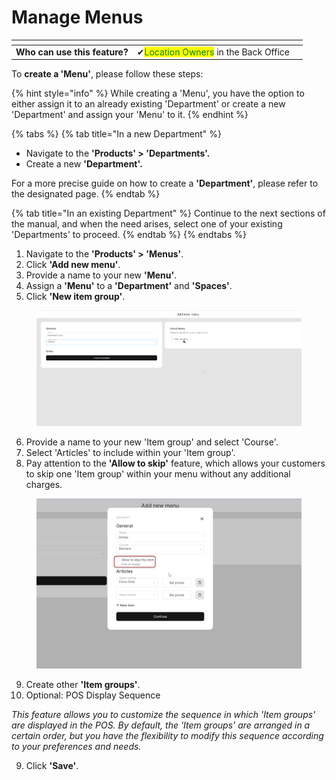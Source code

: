 # Manage Menus

<table data-card-size="large" data-view="cards"><thead><tr><th></th><th></th><th></th></tr></thead><tbody><tr><td><strong>Who can use this feature?</strong></td><td><span data-gb-custom-inline data-tag="emoji" data-code="2714">✔</span><mark style="color:green;">Location Owners</mark> in the Back Office</td><td></td></tr></tbody></table>

To **create a 'Menu'**, please follow these steps:&#x20;

{% hint style="info" %}
While creating a 'Menu', you have the option to either assign it to an already existing 'Department' or create a new 'Department' and assign your 'Menu' to it.
{% endhint %}

{% tabs %}
{% tab title="In a new Department" %}
* Navigate to the **'Products' > 'Departments'.**
* Create a new **'Department'.**

For a more precise guide on how to create a **'Department'**, please refer to the designated page.
{% endtab %}

{% tab title="In an existing Department" %}
Continue to the next sections of the manual, and when the need arises, select one of your existing 'Departments' to proceed.
{% endtab %}
{% endtabs %}

1. Navigate to the **'Products' > 'Menus'**.
2. Click **'Add new menu'**.
3. Provide a name to your new **'Menu'**.
4. Assign a **'Menu'** to a **'Department'** and **'Spaces'**.
5. Click **'New item group'**.

<figure><img src="../../../.gitbook/assets/menu2.jpg" alt=""><figcaption></figcaption></figure>

6. Provide a name to your new 'Item group' and select 'Course'.
7. Select 'Articles' to include within your 'Item group'.
8. Pay attention to the **'Allow to skip'** feature, which allows your customers to skip one 'Item group' within your menu without any additional charges.&#x20;

<figure><img src="../../../.gitbook/assets/menu1.jpg" alt=""><figcaption></figcaption></figure>

9. Create other **'Item groups'**.
10. Optional: POS Display Sequence

_This feature allows you to customize the sequence in which 'Item groups' are displayed in the POS. By default, the 'Item groups' are arranged in a certain order, but you have the flexibility to modify this sequence according to your preferences and needs._

9. Click **'Save'**.

